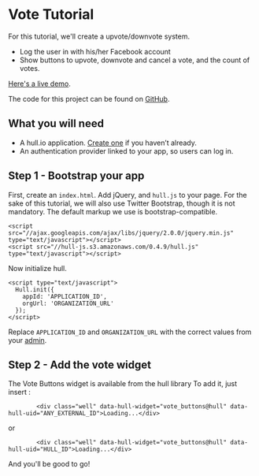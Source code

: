 # Vote Tutorial

For this tutorial, we'll create a upvote/downvote system.

* Log the user in with his/her Facebook account
* Show buttons to upvote, downvote and cancel a vote, and the count of votes.

[Here's a live demo](http://hull.github.io/hull-vote/).

The code for this project can be found on
[GitHub](https://github.com/hull/hull-vote).

## What you will need

- A hull.io application. [Create one](http://hullapp.io/) if you haven’t already.
- An authentication provider linked to your app, so users can log in.

## Step 1 - Bootstrap your app

First, create an `index.html`. Add jQuery, and `hull.js` to your page. For the
sake of this tutorial, we will also use Twitter Bootstrap, though it is not
mandatory. The default markup we use is bootstrap-compatible.

    <script src="//ajax.googleapis.com/ajax/libs/jquery/2.0.0/jquery.min.js" type="text/javascript"></script>
    <script src="//hull-js.s3.amazonaws.com/0.4.9/hull.js" type="text/javascript"></script>

Now initialize hull.

    <script type="text/javascript">
      Hull.init({
        appId: 'APPLICATION_ID',
        orgUrl: 'ORGANIZATION_URL'
      });
    </script>

Replace `APPLICATION_ID` and `ORGANIZATION_URL` with the correct values from
your [admin](http://hullapp.io).

## Step 2 - Add the vote widget

The Vote Buttons widget is available from the hull library
To add it, just insert :

            <div class="well" data-hull-widget="vote_buttons@hull" data-hull-uid="ANY_EXTERNAL_ID">Loading...</div>

or

            <div class="well" data-hull-widget="vote_buttons@hull" data-hull-uid="HULL_ID">Loading...</div>

And you'll be good to go!
